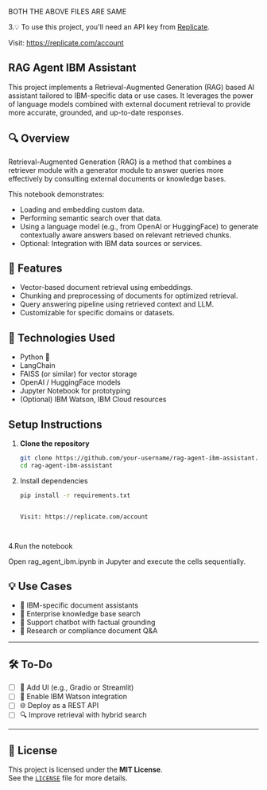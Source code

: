 BOTH THE ABOVE FILES ARE SAME



3.💡 To use this project, you'll need an API key from [Replicate](https://replicate.com).

Visit: https://replicate.com/account



## RAG Agent IBM Assistant
This project implements a Retrieval-Augmented Generation (RAG) based AI assistant tailored to IBM-specific data or use cases. It leverages the power of language models combined with external document retrieval to provide more accurate, grounded, and up-to-date responses.



## 🔍 Overview

Retrieval-Augmented Generation (RAG) is a method that combines a retriever module with a generator module to answer queries more effectively by consulting external documents or knowledge bases.

This notebook demonstrates:
- Loading and embedding custom data.
- Performing semantic search over that data.
- Using a language model (e.g., from OpenAI or HuggingFace) to generate contextually aware answers based on relevant retrieved chunks.
- Optional: Integration with IBM data sources or services.

## 🚀 Features

- Vector-based document retrieval using embeddings.
- Chunking and preprocessing of documents for optimized retrieval.
- Query answering pipeline using retrieved context and LLM.
- Customizable for specific domains or datasets.

## 🧱 Technologies Used

- Python 🐍
- LangChain
- FAISS (or similar) for vector storage
- OpenAI / HuggingFace models
- Jupyter Notebook for prototyping
- (Optional) IBM Watson, IBM Cloud resources



##  Setup Instructions


1. **Clone the repository**

   ```bash
   git clone https://github.com/your-username/rag-agent-ibm-assistant.git
   cd rag-agent-ibm-assistant


2. Install dependencies

   ```bash
   pip install -r requirements.txt


   Visit: https://replicate.com/account




4.Run the notebook

  Open rag_agent_ibm.ipynb in Jupyter and execute the cells sequentially.



## 💡 Use Cases

- 🤖 IBM-specific document assistants  
- 🧠 Enterprise knowledge base search  
- 💬 Support chatbot with factual grounding  
- 📄 Research or compliance document Q&A  

---

## 🛠 To-Do

- [ ] 🎨 Add UI (e.g., Gradio or Streamlit)  
- [ ] 🤝 Enable IBM Watson integration  
- [ ] 🌐 Deploy as a REST API  
- [ ] 🔍 Improve retrieval with hybrid search  

---

## 📄 License

This project is licensed under the **MIT License**.  
See the [`LICENSE`](./LICENSE) file for more details.






